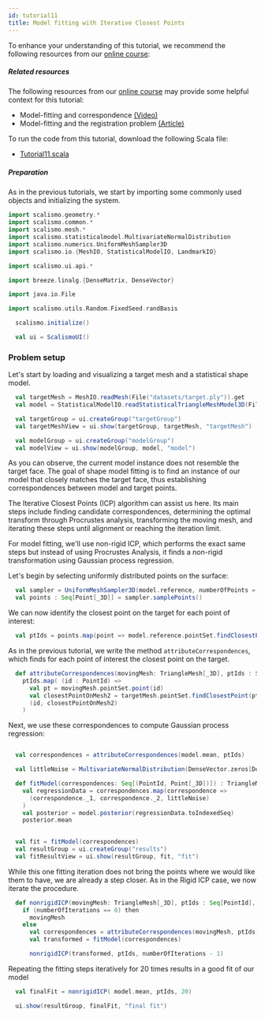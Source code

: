 ```yaml
---
id: tutorial11
title: Model fitting with Iterative Closest Points
---
```


To enhance your understanding of this tutorial, we recommend the following resources from our [online course](https://shapemodelling.cs.unibas.ch/ssm-course/):

##### Related resources

The following resources from our [online course](https://www.futurelearn.com/courses/statistical-shape-modelling) may provide
some helpful context for this tutorial:

- Model-fitting and correspondence [(Video)](https://www.futurelearn.com/courses/statistical-shape-modelling/3/steps/250371)
- Model-fitting and the registration problem [(Article)](https://www.futurelearn.com/courses/statistical-shape-modelling/3/steps/250372)

To run the code from this tutorial, download the following Scala file:
- [Tutorial11.scala](./Tutorial11.scala)



##### Preparation

As in the previous tutorials, we start by importing some commonly used objects and initializing the system.

```scala
import scalismo.geometry.*
import scalismo.common.*
import scalismo.mesh.*
import scalismo.statisticalmodel.MultivariateNormalDistribution
import scalismo.numerics.UniformMeshSampler3D
import scalismo.io.{MeshIO, StatisticalModelIO, LandmarkIO}

import scalismo.ui.api.*

import breeze.linalg.{DenseMatrix, DenseVector}

import java.io.File

import scalismo.utils.Random.FixedSeed.randBasis
```


```scala
  scalismo.initialize()

  val ui = ScalismoUI()
```


### Problem setup

Let's start by loading and visualizing a target mesh and a statistical shape model.

```scala
  val targetMesh = MeshIO.readMesh(File("datasets/target.ply")).get
  val model = StatisticalModelIO.readStatisticalTriangleMeshModel3D(File("datasets/bfm.h5")).get

  val targetGroup = ui.createGroup("targetGroup")
  val targetMeshView = ui.show(targetGroup, targetMesh, "targetMesh")

  val modelGroup = ui.createGroup("modelGroup")
  val modelView = ui.show(modelGroup, model, "model")
```

As you can observe, the current model instance does not resemble the target face. The goal of shape model fitting is to find an instance of our model that closely matches the target face, thus establishing correspondences between model and target points.

The Iterative Closest Points (ICP) algorithm can assist us here. Its main steps include finding candidate correspondences, determining the optimal transform through Procrustes analysis, transforming the moving mesh, and iterating these steps until alignment or reaching the iteration limit.

For model fitting, we'll use non-rigid ICP, which performs the exact same steps but instead of using Procrustes Analysis, it finds a non-rigid transformation using Gaussian process regression.

Let's begin by selecting uniformly distributed points on the surface:

```scala
  val sampler = UniformMeshSampler3D(model.reference, numberOfPoints = 5000)
  val points : Seq[Point[_3D]] = sampler.samplePoints()
```

We can now identify the closest point on the target for each point of interest:
```scala
  val ptIds = points.map(point => model.reference.pointSet.findClosestPoint(point).id)
```

As in the previous tutorial, we write the method ```attributeCorrespondences```, which finds for each
point of interest the closest point on the target.

```scala
  def attributeCorrespondences(movingMesh: TriangleMesh[_3D], ptIds : Seq[PointId]) : Seq[(PointId, Point[_3D])] = 
    ptIds.map( (id : PointId) =>
      val pt = movingMesh.pointSet.point(id)
      val closestPointOnMesh2 = targetMesh.pointSet.findClosestPoint(pt).point
      (id, closestPointOnMesh2)
    )  
```

Next, we use these correspondences to compute Gaussian process regression:

```scala

  val correspondences = attributeCorrespondences(model.mean, ptIds)

  val littleNoise = MultivariateNormalDistribution(DenseVector.zeros[Double](3), DenseMatrix.eye[Double](3))

  def fitModel(correspondences: Seq[(PointId, Point[_3D])]) : TriangleMesh[_3D] = 
    val regressionData = correspondences.map(correspondence =>
      (correspondence._1, correspondence._2, littleNoise)
    )
    val posterior = model.posterior(regressionData.toIndexedSeq)
    posterior.mean
  

  val fit = fitModel(correspondences)
  val resultGroup = ui.createGroup("results")
  val fitResultView = ui.show(resultGroup, fit, "fit")
```

While this one fitting iteration does not bring the points where we would like them to have, we are already
a step closer. As in the Rigid ICP case, we now iterate the procedure.

```scala
  def nonrigidICP(movingMesh: TriangleMesh[_3D], ptIds : Seq[PointId], numberOfIterations : Int) : TriangleMesh[_3D] = 
    if (numberOfIterations == 0) then
      movingMesh 
    else 
      val correspondences = attributeCorrespondences(movingMesh, ptIds)
      val transformed = fitModel(correspondences)

      nonrigidICP(transformed, ptIds, numberOfIterations - 1)    
```

Repeating the fitting steps iteratively for 20 times results in a good fit of our model
```scala
  val finalFit = nonrigidICP( model.mean, ptIds, 20)

  ui.show(resultGroup, finalFit, "final fit")
```
